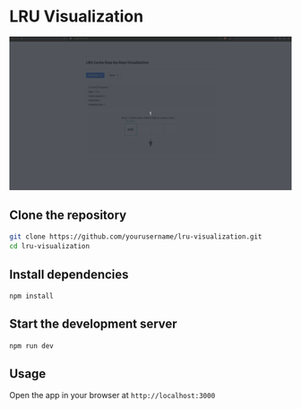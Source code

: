 # LRU Visualization

![lru-visualizing](assets/lru-visualizing.gif)

## Clone the repository

```bash
git clone https://github.com/yourusername/lru-visualization.git
cd lru-visualization
```

## Install dependencies

```bash
npm install
```

## Start the development server

```bash
npm run dev
```

## Usage

Open the app in your browser at `http://localhost:3000`
